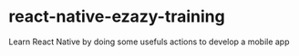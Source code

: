 # react-native-ezazy-training
Learn React Native by doing some usefuls actions to develop a mobile app
